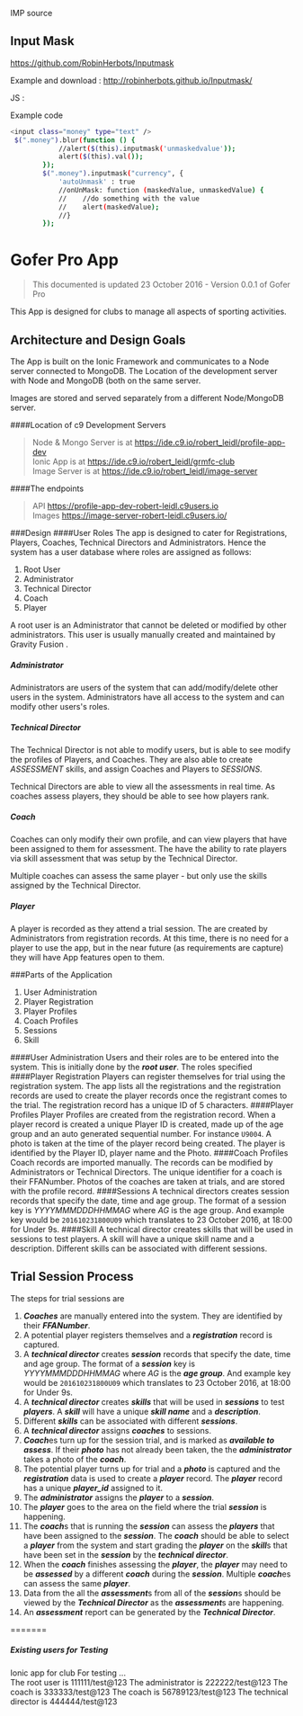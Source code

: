 IMP source

Input Mask
--
https://github.com/RobinHerbots/Inputmask

Example and download : http://robinherbots.github.io/Inputmask/

JS : <script src="https://rawgit.com/RobinHerbots/Inputmask/4.x/dist/jquery.inputmask.bundle.js"></script>

Example code

```bash
<input class="money" type="text" />   
 $(".money").blur(function () {
            //alert($(this).inputmask('unmaskedvalue'));
            alert($(this).val());
        });
        $(".money").inputmask("currency", {
            'autoUnmask' : true
            //onUnMask: function (maskedValue, unmaskedValue) {
            //    //do something with the value
            //    alert(maskedValue);
            //}
        });
```

Gofer Pro App
=
> This documented is updated 23 October 2016 - Version 0.0.1 of Gofer Pro

This App is designed for clubs to manage all aspects of sporting activities.


Architecture and Design Goals
--
The App is built on the Ionic Framework and communicates to a Node server connected to MongoDB.  The Location of the development server with Node and MongoDB (both on the same server.

Images are stored and served separately from a different Node/MongoDB server.

####Location of c9 Development Servers
> Node & Mongo Server is at <https://ide.c9.io/robert_leidl/profile-app-dev>   
>Ionic App is at <https://ide.c9.io/robert_leidl/grmfc-club>   
>Image Server is at <https://ide.c9.io/robert_leidl/image-server>

####The endpoints
>API  <https://profile-app-dev-robert-leidl.c9users.io>  
>Images <https://image-server-robert-leidl.c9users.io/>


###Design
####User Roles
The app is designed to cater for Registrations, Players, Coaches, Technical Directors and Administrators.  Hence the system has a user database where roles are assigned as follows:

1. Root User
2. Administrator
3. Technical Director
4. Coach
5. Player

A root user is an Administrator that cannot be deleted or modified by other administrators.  This user is usually manually created and maintained by Gravity Fusion .


##### Administrator
Administrators are users of the system that can add/modify/delete other users in the system.  Administrators have all access to the system and can modify other users's roles.

##### Technical Director
The Technical Director is not able to modify users, but is able to see modify the profiles of Players, and Coaches.  They are also able to create _ASSESSMENT_ skills, and assign Coaches and Players to _SESSIONS_.

Technical Directors are able to view all the assessments in real time.  As coaches assess players, they should be able to see how players rank.

##### Coach
Coaches can only modify their own profile, and can view players that have been assigned to them for assessment.  The have the ability to rate players via skill assessment that was setup by the Technical Director.

Multiple coaches can assess the same player - but only use the skills assigned by the Technical Director.

##### Player
A player is recorded as they attend a trial session.  The are created by Administrators from registration records.  At this time, there is no need for a player to use the app, but in the near future (as requirements are capture) they will have App features open to them.

###Parts of the Application
1. User Administration
2. Player Registration
2. Player Profiles
3. Coach Profiles
4. Sessions
5. Skill

####User Administration
Users and their roles are to be entered into the system.  This is initially done by the ***root user***.  The roles specified 
####Player Registration
Players can register themselves for trial using the registration system.  The app lists all the registrations and the registration records are used to create the player records once the registrant comes to the trial.  The registration record has a unique ID of 5 characters.
####Player Profiles
Player Profiles are created from the registration record.  When a player record is created a unique Player ID is created, made up of the age group and an auto generated sequential number.  For instance ```U9004```.
A photo is taken at the time of the player record being created.  The player is identified by the Player ID, player name and the Photo.
####Coach Profiles
Coach records are imported manually.  The records can be modified by Administrators or Technical Directors. The unique identifier for a coach is their FFANumber.  Photos of the coaches are taken at trials, and are stored with the profile record. 
####Sessions
A technical directors creates session records that specify the date, time and age group.  The format of a session key is *YYYYMMMDDDHHMMAG* where *AG* is the age group.  And example key would be ```201610231800U09``` which translates to 23 October 2016, at 18:00 for Under 9s.
####Skill
A technical director creates skills that will be used in sessions to test players.  A skill will have a unique skill name and a description.
Different skills can be associated with different sessions.

Trial Session Process
-
The steps for trial sessions are

1. ***Coaches*** are manually entered into the system.  They are identified by their ***FFANumber***.
1. A potential player registers themselves and a ***registration*** record is captured.
2. A ***technical director*** creates ***session*** records that specify the date, time and age group.  The format of a ***session*** key is *YYYYMMMDDDHHMMAG* where *AG* is the ***age group***.  And example key would be ```201610231800U09``` which translates to 23 October 2016, at 18:00 for Under 9s.
3. A ***technical director*** creates ***skills*** that will be used in ***sessions*** to test ***players***.  A ***skill*** will have a unique ***skill name*** and a ***description***.
4. Different ***skills*** can be associated with different ***sessions***.
5. A ***technical director*** assigns ***coaches*** to sessions.
6. ***Coach***es turn up for the session trial, and is marked as ***available to assess***. If their ***photo*** has not already been taken, the the ***administrator*** takes a photo of the ***coach***.
2. The potential player turns up for trial and a ***photo*** is captured and the ***registration*** data is used to create a ***player*** record.  The ***player*** record has a unique ***player_id*** assigned to it.
3. The ***administrator*** assigns the ***player*** to a ***session***.
5. The ***player*** goes to the area on the field where the trial ***session*** is happening.
6. The ***coach***s that is running the ***session*** can assess the ***players*** that have been assigned to the ***session***.  The ***coach*** should be able to select a ***player*** from the system and start grading the ***player*** on the ***skill***s that have been set in the ***session*** by the ***technical director***. 
7. When the ***coach*** finishes assessing the ***player***, the ***player*** may need to be ***assessed*** by a different ***coach*** during the ***session***.  Multiple ***coach***es can assess the same ***player***.
8. Data from the all the ***assessment***s from all of the ***session***s should be viewed by the ***Technical Director*** as the ***assessment***s are happening.  
9. An ***assessment*** report can be generated by the ***Technical Director***.





=======
##### Existing users for Testing
Ionic app for club
For testing ...  
The root user is 111111/test@123
The administrator is 222222/test@123
The coach is 333333/test@123
The coach is 56789123/test@123
The technical director is 444444/test@123

